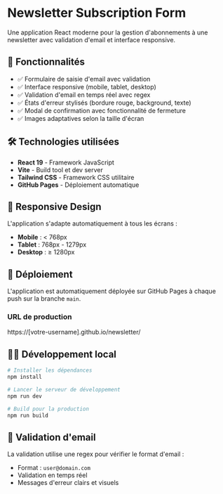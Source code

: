 # Newsletter Subscription Form

Une application React moderne pour la gestion d'abonnements à une newsletter avec validation d'email et interface responsive.

## 🚀 Fonctionnalités

- ✅ Formulaire de saisie d'email avec validation
- ✅ Interface responsive (mobile, tablet, desktop)
- ✅ Validation d'email en temps réel avec regex
- ✅ États d'erreur stylisés (bordure rouge, background, texte)
- ✅ Modal de confirmation avec fonctionnalité de fermeture
- ✅ Images adaptatives selon la taille d'écran

## 🛠️ Technologies utilisées

- **React 19** - Framework JavaScript
- **Vite** - Build tool et dev server
- **Tailwind CSS** - Framework CSS utilitaire
- **GitHub Pages** - Déploiement automatique

## 📱 Responsive Design

L'application s'adapte automatiquement à tous les écrans :
- **Mobile** : < 768px
- **Tablet** : 768px - 1279px
- **Desktop** : ≥ 1280px

## 🚀 Déploiement

L'application est automatiquement déployée sur GitHub Pages à chaque push sur la branche `main`.

### URL de production
https://[votre-username].github.io/newsletter/

## 🏃‍♂️ Développement local

```bash
# Installer les dépendances
npm install

# Lancer le serveur de développement
npm run dev

# Build pour la production
npm run build
```

## 📝 Validation d'email

La validation utilise une regex pour vérifier le format d'email :
- Format : `user@domain.com`
- Validation en temps réel
- Messages d'erreur clairs et visuels